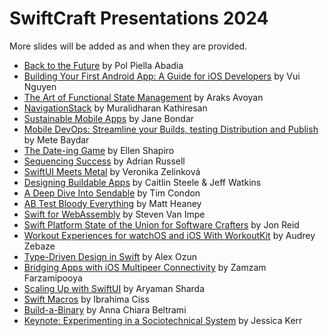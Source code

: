 # SwiftCraft Presentations 2024

More slides will be added as and when they are provided.

- [Back to the Future](/Presentations/Back_To_The_Future.pdf) by Pol Piella Abadia
- [Building Your First Android App: A Guide for iOS Developers](/Presentations/Building_Your_First_Android_App.pdf) by Vui Nguyen
- [The Art of Functional State Management](/Presentations/The_Art_of_Functional_State_Management.pdf) by Araks Avoyan
- [NavigationStack](/Presentations/NavigationStack.pdf) by Muralidharan Kathiresan
- [Sustainable Mobile Apps](/Presentations/Sustainable_Mobile_Apps.pdf) by Jane Bondar
- [Mobile DevOps: Streamline your Builds, testing Distribution and Publish](/Presentations/Mobile_Vs_Backend_DevOps.pdf) by Mete Baydar
- [The Date-ing Game](/Presentations/The_Date_ing_Game.pdf) by Ellen Shapiro
- [Sequencing Success](/Presentations/Sequencing_Success.pdf) by Adrian Russell
- [SwiftUI Meets Metal](/Presentations/SwiftUI_meets_Metal.pdf) by Veronika Zelinková
- [Designing Buildable Apps](/Presentations/Designing_Buildable_Apps.pdf) by Caitlin Steele & Jeff Watkins
- [A Deep Dive Into Sendable](/Presentations/A_Deep_Dive_Into_Sendable.pdf) by Tim Condon
- [AB Test Bloody Everything](/Presentations/AB_Test_Bloody_Everything_Unlocking_The_Benefits_Of_AB_Testing.pdf) by Matt Heaney
- [Swift for WebAssembly](/Presentations/Swift_for_WebAssembly.pdf) by Steven Van Impe
- [Swift Platform State of the Union for Software Crafters](/Presentations/Swift_Platform_State_of_the_Union_for_Software_Crafters.pdf) by Jon Reid
- [Workout Experiences for watchOS and iOS With WorkoutKit](/Presentations/Workout_experiences_for_watchOS_and_iOS_with_WorkoutKit.key) by Audrey Zebaze
- [Type-Driven Design in Swift](/Presentations/Type-Driven_Design_With_Swift.pdf) by Alex Ozun
- [Bridging Apps with iOS Multipeer Connectivity](/Presentations/Bridging_Apps_with_iOS_Multipeer_Connectivity.pdf) by Zamzam Farzamipooya
- [Scaling Up with SwiftUI](/Presentations/Scaling_Up_With_SwiftUI.pdf) by Aryaman Sharda
- [Swift Macros](/Presentations/Swift_Macros.pdf) by Ibrahima Ciss
- [Build-a-Binary](https://www.canva.com/design/DAFqavnayaQ/WV38PDzZXeSMatKRmP29PA/edit?utm_content=DAFqavnayaQ&utm_campaign=designshare&utm_medium=link2&utm_source=sharebutton) by Anna Chiara Beltrami
- [Keynote: Experimenting in a Sociotechnical System](/Presentations/Experimenting_in_Sociotechnical_System.pdf) by Jessica Kerr